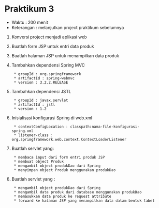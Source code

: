 # Praktikum 3 #

* Waktu : 200 menit
* Keterangan : melanjutkan project praktikum sebelumnya

1. Konversi project menjadi aplikasi web

2. Buatlah form JSP untuk entri data produk

3. Buatlah halaman JSP untuk menampilkan data produk

4. Tambahkan dependensi Spring MVC 

        * groupId : org.springframework
        * artifactId : spring-webmvc
        * version : 3.2.2.RELEASE

5. Tambahkan dependensi JSTL

        * groupId : javax.servlet
        * artifactId : jstl
        * version : 1.2

6. Inisialisasi konfigurasi Spring di web.xml

        * contextConfigLocation : classpath:nama-file-konfigurasi-spring.xml
        * listener-class : org.springframework.web.context.ContextLoaderListener

7. Buatlah servlet yang:

        * membaca input dari form entri produk JSP
        * membuat object Produk
        * mengambil object produkDao dari Spring
        * menyimpan object Produk menggunakan produkDao

8. Buatlah servlet yang : 

        * mengambil object produkDao dari Spring
        * mengambil data produk dari database menggunakan produkDao
        * memasukkan data produk ke request attribute
        * forward ke halaman JSP yang menampilkan data dalam bentuk tabel
